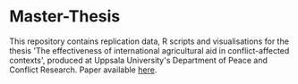 # Master-Thesis
This repository contains replication data, R scripts and visualisations for the thesis 'The effectiveness of international agricultural aid in conflict-affected contexts', produced at Uppsala University's Department of Peace and Conflict Research. Paper available [here](https://www.diva-portal.org/smash/record.jsf?pid=diva2%3A1562119&dswid=929).
